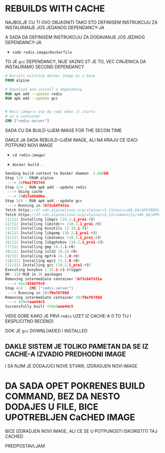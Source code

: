# REBUILDS WITH CACHE

NAJBOLJE CU TI OVO OBJASNITI TAKO STO DEFINISEM INSTRUKCIJU ZA INSTALIRANJE JOS JEDANOG DEPENDANCY-JA

A SADA DA DEFINISEM INSTRUKCIJU ZA DODAVANJE JOS JEDNOG DEPENDANCY-JA

- `code redis-image/Dockerfile`

TO JE `gcc` DEPENDANCY, NIJE VAZNO ST JE TO, VEC CINJENICA DA INSTALIRAMO SECOND DEPENDANCY

```dockerfile
# Koristi existing docker image as a base
FROM alpine

# Download and install a dependancy
RUN apk add --update redis
RUN apk add --update gcc


# Reci iamge-u sta da radi when it starts
# as a container
CMD ["redis-server"]
```

SADA CU DA BUILD-UJEM IMAGE FOR THE SECON TIME

DAKLE JA SADA REBUILD-UJEM IMAGE, ALI NA KRAJU CE IZACI POTPUNO NOVI IMAGE

- `cd redis-image/`

- `docker build .`

```c
Sending build context to Docker daemon  2.048kB
Step 1/4 : FROM alpine
 ---> 28f6e2705743
Step 2/4 : RUN apk add --update redis
 ---> Using cache
 ---> 29d1fed4dd6e
Step 3/4 : RUN apk add --update gcc
 ---> Running in 5b73cb4f431a
fetch https://dl-cdn.alpinelinux.org/alpine/v3.13/main/x86_64/APKINDEX.tar.gz
fetch https://dl-cdn.alpinelinux.org/alpine/v3.13/community/x86_64/APKINDEX.tar.gz
(1/11) Installing libgcc (10.2.1_pre1-r3)
(2/11) Installing libstdc++ (10.2.1_pre1-r3)
(3/11) Installing binutils (2.35.1-r1)
(4/11) Installing libgomp (10.2.1_pre1-r3)
(5/11) Installing libatomic (10.2.1_pre1-r3)
(6/11) Installing libgphobos (10.2.1_pre1-r3)
(7/11) Installing gmp (6.2.1-r0)
(8/11) Installing isl22 (0.22-r0)
(9/11) Installing mpfr4 (4.1.0-r0)
(10/11) Installing mpc1 (1.2.0-r0)
(11/11) Installing gcc (10.2.1_pre1-r3)
Executing busybox-1.32.1-r3.trigger
OK: 118 MiB in 26 packages
Removing intermediate container 5b73cb4f431a
 ---> 42e3d366f9c0
Step 4/4 : CMD ["redis-server"]
 ---> Running in 381f0e76788d
Removing intermediate container 381f0e76788d
 ---> 439e0aae44c5
Successfully built 439e0aae44c5

```

VIDIS GORE KAKO JE PRVI `redis` UZET IZ CACHE-A (I TO TIJ I EKSPLICITNO RECENO)

DOK JE `gcc` DOWNLOADED I INSTALLED

## DAKLE SISTEM JE TOLIKO PAMETAN DA SE IZ CACHE-A IZVADIO PREDHODNI IMAGE

I SA NJIM JE DODAJUCI NOVE STVARI, IZGRADJEN NOVI IMAGE

# DA SADA OPET POKRENES BUILD COMMAND, BEZ DA NESTO DODAJES U FILE, BICE UPOTREBLJEN CaCHED IMAGE

BICE IZGRADJEN NOVI IMAGE, ALI CE SE U POTPUNOSTI ISKORISTITI TAJ CACHED

PREDPOSTAVLJAM



